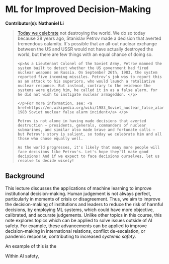 # ML for Improved Decision-Making
**Contributor(s): Nathaniel Li**

<blockquote>
    <p><a href=https://www.lesswrong.com/posts/QtyKq4BDyuJ3tysoK/9-26-is-petrov-day>Today we celebrate</a> not destroying the world. We do so today because 38 years ago, Stanislav Petrov made a decision that averted tremendous calamity. It's possible that an all-out nuclear exchange between the US and USSR would not have actually destroyed the world, but there are few things with an equal chance of doing so.</p>

    <p>As a Lieutenant Colonel of the Soviet Army, Petrov manned the system built to detect whether the US government had fired nuclear weapons on Russia. On September 26th, 1983, the system reported five incoming missiles. Petrov’s job was to report this as an attack to his superiors, who would launch a retaliative nuclear response. But instead, contrary to the evidence the systems were giving him, he called it in as a false alarm, for he did not wish to instigate nuclear armageddon. </p>

    </p>For more information, see: <a href=https://en.wikipedia.org/wiki/1983_Soviet_nuclear_false_alarm_incident> 1983 Soviet nuclear false alarm incident</a> </p>

    Petrov is not alone in having made decisions that averted destruction — presidents, generals, commanders of nuclear submarines, and similar also made brave and fortunate calls — but Petrov's story is salient, so today we celebrate him and all those who chose equally well. 

    As the world progresses, it's likely that many more people will face decisions like Petrov's. Let's hope they'll make good decisions! And if we expect to face decisions ourselves, let us resolve to decide wisely!

</blockquote>


## Background
This lecture discusses the applications of machine learning to improve institutional decision-making. Human judgement is not always perfect, particularly in moments of crisis or disagreement. Thus, we aim to improve the decision-making of institutions and leaders to reduce the risk of harmful decisions, by employing ML systems, which could have more objective, calibrated, and accurate judgements. Unlike other topics in this course, this note explores topics which can be applied to solve issues outside of AI safety. For example, these advancements can be applied to improve decision-making in international relations, conflict de-escalation, or pandemic response, contributing to increased *systemic safety*.

An example of this is the 

Within AI safety, 